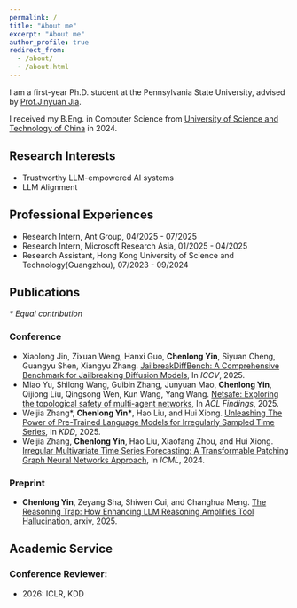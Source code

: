 ```yaml
---
permalink: /
title: "About me"
excerpt: "About me"
author_profile: true
redirect_from: 
  - /about/
  - /about.html
---
```


I am a first-year Ph.D. student at the Pennsylvania State University, advised by [Prof.Jinyuan Jia](https://jinyuan-jia.github.io/).

I received my B.Eng. in Computer Science from [University of Science and Technology of China](https://en.ustc.edu.cn/) in 2024.



## Research Interests

* Trustworthy LLM-empowered AI systems
* LLM Alignment

## Professional Experiences

* Research Intern, Ant Group, 04/2025 - 07/2025
* Research Intern, Microsoft Research Asia, 01/2025 - 04/2025
* Research Assistant, Hong Kong University of Science and Technology(Guangzhou), 07/2023 - 09/2024

## Publications

*\* Equal contribution*

### Conference
* Xiaolong Jin, Zixuan Weng, Hanxi Guo, **Chenlong Yin**, Siyuan Cheng, Guangyu Shen, Xiangyu Zhang. [JailbreakDiffBench: A Comprehensive Benchmark for Jailbreaking Diffusion Models](https://openaccess.thecvf.com/content/ICCV2025/papers/Jin_JailbreakDiffBench_A_Comprehensive_Benchmark_for_Jailbreaking_Diffusion_Models_ICCV_2025_paper.pdf), In *ICCV*, 2025.
* Miao Yu, Shilong Wang, Guibin Zhang, Junyuan Mao, **Chenlong Yin**, Qijiong Liu, Qingsong Wen, Kun Wang, Yang Wang. [Netsafe: Exploring the topological safety of multi-agent networks](https://arxiv.org/abs/2410.15686), In *ACL Findings*, 2025.
* Weijia Zhang\*, **Chenlong Yin\***, Hao Liu, and Hui Xiong. [Unleashing The Power of Pre-Trained Language Models for Irregularly Sampled Time Series](https://arxiv.org/abs/2408.08328), In *KDD*, 2025.
* Weijia Zhang, **Chenlong Yin**, Hao Liu, Xiaofang Zhou, and Hui Xiong. [Irregular Multivariate Time Series Forecasting: A Transformable Patching Graph Neural Networks Approach](https://openreview.net/pdf?id=UZlMXUGI6e), In *ICML*, 2024.

### Preprint
* **Chenlong Yin**, Zeyang Sha, Shiwen Cui, and Changhua Meng. [The Reasoning Trap: How Enhancing LLM Reasoning Amplifies Tool Hallucination](https://arxiv.org/abs/2510.22977), arxiv, 2025.

## Academic Service

### Conference Reviewer:
* 2026: ICLR, KDD
